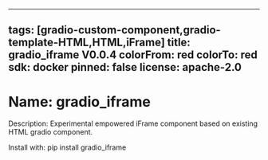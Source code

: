
---
tags: [gradio-custom-component,gradio-template-HTML,HTML,iFrame]
title: gradio_iframe V0.0.4
colorFrom: red
colorTo: red
sdk: docker
pinned: false
license: apache-2.0
---


# Name: gradio_iframe

Description: Experimental empowered iFrame component based on existing HTML gradio component.

Install with: pip install gradio_iframe